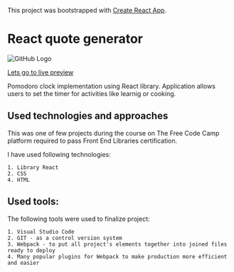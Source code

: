 This project was bootstrapped with [Create React App](https://github.com/facebook/create-react-app).

# React quote generator

![GitHub Logo](/images/timer.bmp)


[Lets go to live preview](https://pdoubleu.github.io/react_timer_exercise_04_2020/)


Pomodoro clock implementation using React library. Application allows users to set the timer for activities like learnig or cooking.


## Used technologies and approaches

This was one of few projects during the course on The Free Code Camp platform required to pass Front End Libraries certification.

I have used following technologies:

    1. Library React
    2. CSS
    4. HTML

## Used tools:

The following tools were used to finalize project:

    1. Visual Studio Code
    2. GIT - as a control version system
    3. Webpack - to put all project's elements together into joined files ready to deploy
    4. Many popular plugins for Webpack to make production more efficient and easier
